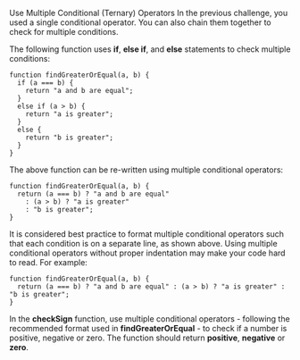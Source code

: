 Use Multiple Conditional (Ternary) Operators
In the previous challenge, you used a single conditional operator. You can also chain them together to check for multiple conditions.

The following function uses **if**, **else if**, and **else** statements to check multiple conditions:

~~~
function findGreaterOrEqual(a, b) {
  if (a === b) {
    return "a and b are equal";
  }
  else if (a > b) {
    return "a is greater";
  }
  else {
    return "b is greater";
  }
}
~~~

The above function can be re-written using multiple conditional operators:

~~~
function findGreaterOrEqual(a, b) {
  return (a === b) ? "a and b are equal" 
    : (a > b) ? "a is greater" 
    : "b is greater";
}
~~~

It is considered best practice to format multiple conditional operators such that each condition is on a separate line, as shown above. Using multiple conditional operators without proper indentation may make your code hard to read. For example:

~~~
function findGreaterOrEqual(a, b) {
  return (a === b) ? "a and b are equal" : (a > b) ? "a is greater" : "b is greater";
}
~~~

In the **checkSign** function, use multiple conditional operators - following the recommended format used in **findGreaterOrEqual** - to check if a number is positive, negative or zero. The function should return **positive**, **negative** or **zero**.